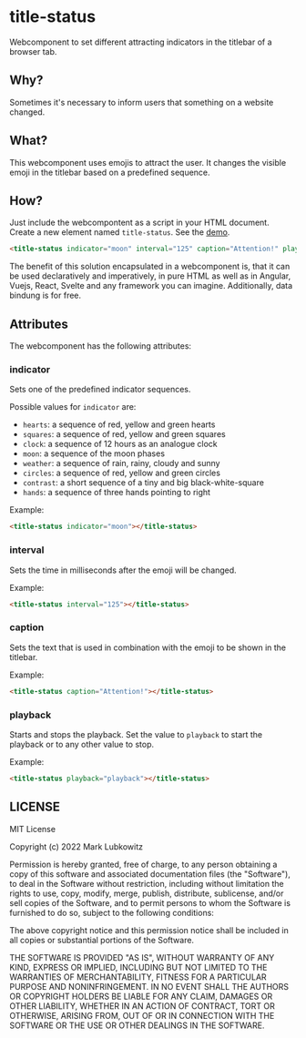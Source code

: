 # title-status

Webcomponent to set different attracting indicators in the titlebar of a browser tab.

## Why?

Sometimes it's necessary to inform users that something on a website changed.

## What?

This webcomponent uses emojis to attract the user. It changes the visible emoji in the titlebar based on a predefined sequence.

## How?

Just include the webcompontent as a script in your HTML document. Create a new element named `title-status`. See the [demo](/demo.html).

```html
<title-status indicator="moon" interval="125" caption="Attention!" playplack="playback"></title-status>
```

The benefit of this solution encapsulated in a webcomponent is, that it can be used declaratively and imperatively, in pure HTML as well as in Angular, Vuejs, React, Svelte and any framework you can imagine. Additionally, data bindung is for free.

## Attributes

The webcomponent has the following attributes:

### indicator

Sets one of the predefined indicator sequences.

Possible values for `indicator` are:

* `hearts`: a sequence of red, yellow and green hearts
* `squares`: a sequence of red, yellow and green squares
* `clock`: a sequence of 12 hours as an analogue clock
* `moon`: a sequence of the moon phases
* `weather`: a sequence of rain, rainy, cloudy and sunny
* `circles`: a sequence of red, yellow and green circles
* `contrast`: a short sequence of a tiny and big black-white-square
* `hands`: a sequence of three hands pointing to right

Example:

```html
<title-status indicator="moon"></title-status>
```

### interval

Sets the time in milliseconds after the emoji will be changed.

Example:

```html
<title-status interval="125"></title-status>
```

### caption

Sets the text that is used in combination with the emoji to be shown in the titlebar.

Example:

```html
<title-status caption="Attention!"></title-status>
```

### playback

Starts and stops the playback. Set the value to `playback` to start the playback or to any other value to stop.

Example:

```html
<title-status playback="playback"></title-status>
```

## LICENSE

MIT License

Copyright (c) 2022 Mark Lubkowitz

Permission is hereby granted, free of charge, to any person obtaining a copy
of this software and associated documentation files (the "Software"), to deal
in the Software without restriction, including without limitation the rights
to use, copy, modify, merge, publish, distribute, sublicense, and/or sell
copies of the Software, and to permit persons to whom the Software is
furnished to do so, subject to the following conditions:

The above copyright notice and this permission notice shall be included in all
copies or substantial portions of the Software.

THE SOFTWARE IS PROVIDED "AS IS", WITHOUT WARRANTY OF ANY KIND, EXPRESS OR
IMPLIED, INCLUDING BUT NOT LIMITED TO THE WARRANTIES OF MERCHANTABILITY,
FITNESS FOR A PARTICULAR PURPOSE AND NONINFRINGEMENT. IN NO EVENT SHALL THE
AUTHORS OR COPYRIGHT HOLDERS BE LIABLE FOR ANY CLAIM, DAMAGES OR OTHER
LIABILITY, WHETHER IN AN ACTION OF CONTRACT, TORT OR OTHERWISE, ARISING FROM,
OUT OF OR IN CONNECTION WITH THE SOFTWARE OR THE USE OR OTHER DEALINGS IN THE
SOFTWARE.
